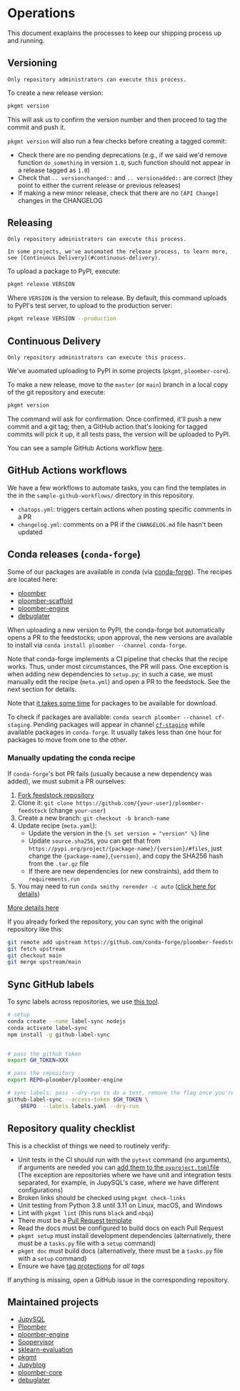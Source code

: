 # Operations

This document exaplains the processes to keep our shipping process up and running.

## Versioning

```{important}
Only repository administrators can execute this process.
```

To create a new release version:

```sh
pkgmt version
```

This will ask us to confirm the version number and then proceed to tag the commit and push it.

`pkgmt version` will also run a few checks before creating a tagged commit:

- Check there are no pending deprecations (e.g., if we said we'd remove function `do_something` in version `1.0`, such function should not appear in a release tagged as `1.0`)
- Check that `.. versionchanged::` and `.. versionadded::` are correct (they point to either the current release or previous releases)
- If making a new minor release, check that there are no `[API Change]` changes in the CHANGELOG


## Releasing

```{important}
Only repository administrators can execute this process.
```

```{note}
In some projects, we've automated the release process, to learn more, see [Continuous Delivery](#continuous-delivery).
```

To upload a package to PyPI, execute:

```sh
pkgmt release VERSION
```

Where `VERSION` is the version to release. By default, this command uploads to PyPI's test server, to upload to the production server:

```sh
pkgmt release VERSION --production
```

## Continuous Delivery

```{important}
Only repository administrators can execute this process.
```

We've auomated uploading to PyPI in some projects (`pkgmt`, `ploomber-core`).

To make a new release, move to the `master` (or `main`) branch in a local copy of the git repository and execute:

```sh
pkgmt version
```

The command will ask for confirmation. Once confirmed, it'll push a new commit and a git tag; then, a GitHub action that's looking for tagged commits will pick it up, it all tests pass, the version will be uploaded to PyPI.

You can see a sample GitHub Actions workflow [here](https://github.com/ploomber/contributing/blob/main/sample-github-workflows/ci.yml).


## GitHub Actions workflows

We have a few workflows to automate tasks, you can find the templates in the in the `sample-github-workflows/` directory in this repository.

- `chatops.yml`: triggers certain actions when posting specific comments in a PR
- `changelog.yml`: comments on a PR if the `CHANGELOG.md` file hasn't been updated

## Conda releases (`conda-forge`)

Some of our packages are available in conda (via [conda-forge](https://conda-forge.org/)). The recipes are located here:

* [ploomber](https://github.com/conda-forge/ploomber-feedstock)
* [ploomber-scaffold](https://github.com/conda-forge/ploomber-scaffold-feedstock)
* [ploomber-engine](https://github.com/conda-forge/ploomber-engine-feedstock)
* [debuglater](https://github.com/conda-forge/debuglater-feedstock)

When uploading a new version to PyPI, the conda-forge bot automatically opens a PR to the feedstocks; upon approval, the new versions are available to install via `conda install ploomber --channel conda-forge`.

Note that conda-forge implements a CI pipeline that checks that the recipe works. Thus, under most circumstances, the PR will pass. One exception is when adding new dependencies to `setup.py`; in such a case, we must manually edit the recipe (`meta.yml`) and open a PR to the feedstock. See the next section for details.

Note that [it takes some time](https://conda-forge.org/docs/maintainer/maintainer_faq.html#mfaq-anaconda-delay) for packages to be available for download.

To check if packages are available: `conda search ploomber --channel cf-staging`. Pending packages will appear in channel [`cf-staging`](https://conda-forge.org/docs/maintainer/infrastructure.html#output-validation-and-feedstock-tokens) while available packages in `conda-forge`. It usually takes less than one hour for packages to move from one to the other.

### Manually updating the conda recipe

If `conda-forge`'s bot PR fails (usually because a new dependency was added), we must submit a PR ourselves:

1. [Fork feedstock repository](https://github.com/conda-forge/ploomber-feedstock)
2. Clone it: `git clone https://github.com/{your-user}/ploomber-feedstock` (change `your-user`)
3. Create a new branch: `git checkout -b branch-name`
4. Update recipe (`meta.yaml`):
    * Update the version in the `{% set version = "version" %}` line
    * Update `source.sha256`, you can get that from `https://pypi.org/project/{package-name}/{version}/#files`, just change the `{package-name}`,`{version}`, and copy the SHA256 hash from the `.tar.gz` file
    * If there are new dependencies (or new constraints), add them to `requirements.run`
5. You may need to run `conda smithy rerender -c auto` ([click here for details](https://conda-forge.org/docs/maintainer/updating_pkgs.html#rerendering-feedstocks))

[More details here](https://conda-forge.org/docs/maintainer/updating_pkgs.html)

If you already forked the repository, you can sync with the original repository like this:

```sh
git remote add upstream https://github.com/conda-forge/ploomber-feedstock
git fetch upstream
git checkout main
git merge upstream/main
```

## Sync GitHub labels

To sync labels across repositories, we use [this tool](https://github.com/Financial-Times/github-label-sync).

```sh
# setup
conda create --name label-sync nodejs
conda activate label-sync
npm install -g github-label-sync


# pass the github token
export GH_TOKEN=XXX

# pass the repository
export REPO=ploomber/ploomber-engine

# sync labels: pass --dry-run to do a test, remove the flag once you're sure
github-label-sync --access-token $GH_TOKEN \
    $REPO  --labels labels.yaml --dry-run
```


## Repository quality checklist

This is a checklist of things we need to routinely verify:

- Unit tests in the CI should run with the `pytest` command (no arguments), if arguments are needed you can [add them to the `pyproject.toml`file](https://docs.pytest.org/en/7.1.x/reference/customize.html) (The exception are repositories where we have unit and integration tests separated, for example, in JupySQL's case, where we have different configurations)
- Broken links should be checked using `pkgmt check-links`
- Unit testing from Python 3.8 until 3.11 on Linux, macOS, and Windows
- Lint with `pkgmt lint` (this runs `black` and `nbqa`)
- There must be a [Pull Request template](https://github.com/ploomber/jupysql/blob/master/.github/pull_request_template.md)
- Read the docs must be configured to build docs on each Pull Request
- `pkgmt setup` must install development dependencies (alternatively, there must be a `tasks.py` file with a `setup` command)
- `pkgmt doc`  must build docs (alternatively, there must be a `tasks.py` file with a `setup` command)
- Ensure we have [tag protections](https://docs.github.com/en/repositories/managing-your-repositorys-settings-and-features/managing-repository-settings/configuring-tag-protection-rules) for *all tags*

If anything is missing, open a GitHub issue in the corresponding repository.

## Maintained projects

- [JupySQL](https://github.com/ploomber/jupysql)
- [Ploomber](https://github.com/ploomber/ploomber)
- [ploomber-engine](https://github.com/ploomber/ploomber-engine)
- [Soopervisor](https://github.com/ploomber/soopervisor)
- [sklearn-evaluation](https://github.com/ploomber/sklearn-evaluation)
- [pkgmt](https://github.com/ploomber/pkgmt)
- [Jupyblog](https://github.com/ploomber/jupyblog)
- [ploomber-core](https://github.com/ploomber/core)
- [debuglater](https://github.com/ploomber/debuglater)